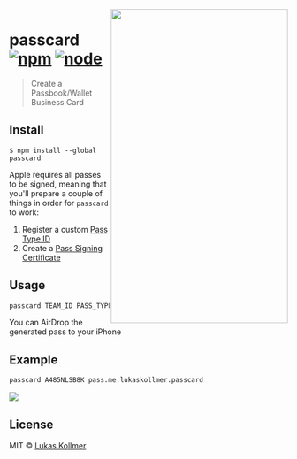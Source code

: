 <img align="right" width="320" height="568" src="https://files.lukaskollmer.me/embed/passcard-example.png">

# passcard [![npm](https://img.shields.io/npm/v/passcard.svg?style=flat-square)](https://www.npmjs.com/package/passcard) [![node](https://img.shields.io/node/v/passcard.svg?style=flat-square)](https://www.npmjs.com/package/passcard)

> Create a Passbook/Wallet Business Card


## Install

```
$ npm install --global passcard
```

Apple requires all passes to be signed, meaning that you'll prepare a couple of things in order for `passcard` to work:
1) Register a custom [Pass Type ID](https://developer.apple.com/account/ios/identifier/passTypeId)
2) Create a [Pass Signing Certificate](https://developer.apple.com/account/ios/certificate)

## Usage

```bash
passcard TEAM_ID PASS_TYPE_ID
```

You can AirDrop the generated pass to your iPhone

## Example

```bash
passcard A485NLSB8K pass.me.lukaskollmer.passcard
```

![](https://files.lukaskollmer.me/embed/passcard-cli.png?v=2)


## License

MIT © [Lukas Kollmer](https://lukaskollmer.me)
